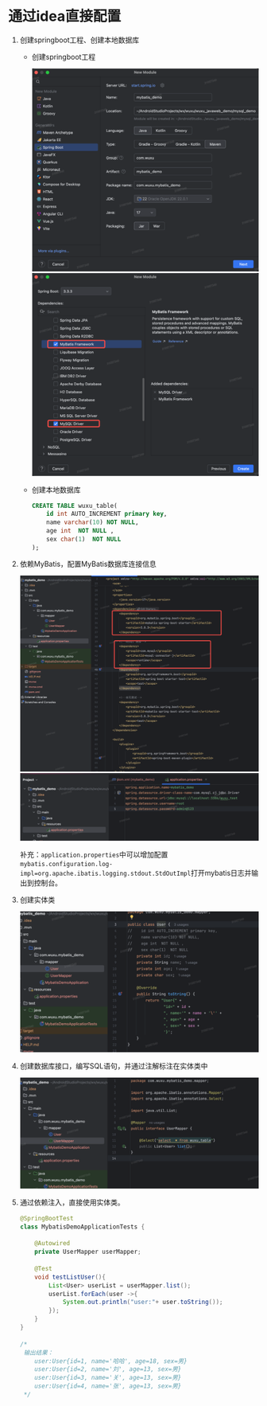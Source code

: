 # 通过idea直接配置

1. 创建springboot工程、创建本地数据库

    - 创建springboot工程

        ![创建项目](../images/配置-1创建项目.png)
        ![选择MyBatis](../images/配置-2项目选择MyBatis.png)

    - 创建本地数据库

        ```sql
        CREATE TABLE wuxu_table(
            id int AUTO_INCREMENT primary key,
            name varchar(10) NOT NULL,
            age int  NOT NULL ,
            sex char(1)  NOT NULL
        );

        ```

2. 依赖MyBatis，配置MyBatis数据库连接信息

    ![pom增加依赖](../images/配置-4设置pom依赖.png)
    ![配置MyBatis数据库连接信息](../images/配置-3设置mysql信息.png)

    补充：`application.properties`中可以增加配置`mybatis.configuration.log-impl=org.apache.ibatis.logging.stdout.StdOutImpl`打开mybatis日志并输出到控制台。

3. 创建实体类

    ![设置实体数据类](../images/配置-5设置实体数据类.png)

4. 创建数据库接口，编写SQL语句，并通过注解标注在实体类中

    ![配置-设置接口](../images/配置-6设置接口.png)

5. 通过依赖注入，直接使用实体类。

    ```java
    @SpringBootTest
    class MybatisDemoApplicationTests {

        @Autowired
        private UserMapper userMapper;

        @Test
        void testListUser(){
            List<User> userList = userMapper.list();
            userList.forEach(user ->{
                System.out.println("user:"+ user.toString());
            });
        }
    }

    /*
     输出结果：
        user:User{id=1, name='哈哈', age=18, sex=男}
        user:User{id=2, name='刘', age=13, sex=男}
        user:User{id=3, name='关', age=13, sex=男}
        user:User{id=4, name='张', age=13, sex=男}
     */
    ```

